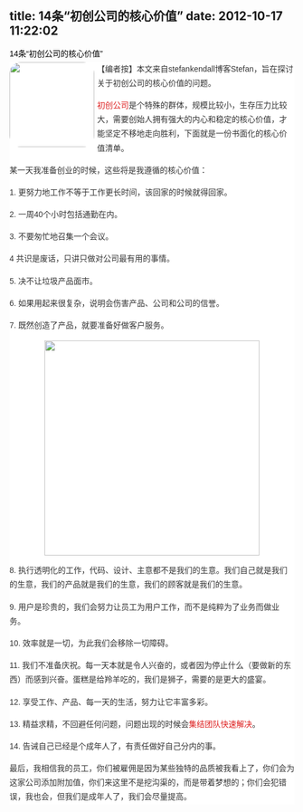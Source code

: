 title: 14条“初创公司的核心价值”
date: 2012-10-17 11:22:02
---

<h2 class="post_title" style="margin:20px 0px 5px;padding:0px;border:0px;font:inherit;vertical-align:baseline;font-family:微软雅黑, 'Microsoft Yahei', STXihei, arial, sans-serif;color:#000000;line-height:1.231;">
	14条“初创公司的核心价值”<span style="color:#737373;font-family:微软雅黑, 'Microsoft Yahei', STSong, STXihei, arial, sans-serif;line-height:16px;">&nbsp;</span>
</h2>

<div class="entry group" style="margin:0px;padding:0px;border:0px;font:inherit;vertical-align:baseline;line-height:1.5;color:#333333;font-family:微软雅黑, 'Microsoft Yahei', STSong, STXihei, arial, sans-serif;white-space:normal;background-color:#FFFFFF;">
	<p style="margin-top:0px;margin-bottom:1em;padding:0px;border:0px;font:inherit;vertical-align:baseline;line-height:1.8;">
		<a href="http://www.leiphone.com/12109-keats-14-core-value.html" target="_blank" style="margin:0px;padding:0px;border:0px;font-size:16px;font:inherit;vertical-align:baseline;text-decoration:none;color:#DD2020;"><img class="alignleft size-thumbnail wp-image-168303" title="core value" src="http://www.leiphone.com/wp-content/uploads/2012/10/core-value-150x150.jpg" alt="" width="150" height="150" style="margin:0px 5px 0px 0px;padding:0px;font:inherit;vertical-align:baseline;float:left;text-align:left;max-width:100%;height:auto;border-top-left-radius:20px;border-top-right-radius:20px;border-bottom-right-radius:20px;border-bottom-left-radius:20px;" /></a><strong style="margin:0px;padding:0px;border:0px;font:inherit;vertical-align:baseline;">【编者按】本文来自stefankendall博客Stefan，旨在探讨关于初创公司的核心价值的问题。</strong>
	</p>
	<p style="margin-top:0px;margin-bottom:1em;padding:0px;border:0px;font:inherit;vertical-align:baseline;line-height:1.8;">
		<a href="http://www.leiphone.com/0809-danice-demo-day.html" target="_blank" style="margin:0px;padding:0px;border:0px;font-size:16px;font:inherit;vertical-align:baseline;text-decoration:none;color:#DD2020;">初创公司</a>是个特殊的群体，规模比较小，生存压力比较大，需要创始人拥有强大的内心和稳定的核心价值，才能坚定不移地走向胜利，下面就是一份书面化的核心价值清单。
	</p>
	<p style="margin-top:0px;margin-bottom:1em;padding:0px;border:0px;font:inherit;vertical-align:baseline;line-height:1.8;">
		某一天我准备创业的时候，这些将是我遵循的核心价值：<span id="more-168301" style="margin:0px;padding:0px;border:0px;font-size:16px;font:inherit;vertical-align:baseline;"></span>
	</p>
	<p style="margin-top:0px;margin-bottom:1em;padding:0px;border:0px;font:inherit;vertical-align:baseline;line-height:1.8;">
		1. 更努力地工作不等于工作更长时间，该回家的时候就得回家。
	</p>
	<p style="margin-top:0px;margin-bottom:1em;padding:0px;border:0px;font:inherit;vertical-align:baseline;line-height:1.8;">
		2. 一周40个小时包括通勤在内。
	</p>
	<p style="margin-top:0px;margin-bottom:1em;padding:0px;border:0px;font:inherit;vertical-align:baseline;line-height:1.8;">
		3. 不要匆忙地召集一个会议。
	</p>
	<p style="margin-top:0px;margin-bottom:1em;padding:0px;border:0px;font:inherit;vertical-align:baseline;line-height:1.8;">
		4 共识是废话，只讲只做对公司最有用的事情。
	</p>
	<p style="margin-top:0px;margin-bottom:1em;padding:0px;border:0px;font:inherit;vertical-align:baseline;line-height:1.8;">
		5. 决不让垃圾产品面市。
	</p>
	<p style="margin-top:0px;margin-bottom:1em;padding:0px;border:0px;font:inherit;vertical-align:baseline;line-height:1.8;">
		6. 如果用起来很复杂，说明会伤害产品、公司和公司的信誉。
	</p>
	<p style="margin-top:0px;margin-bottom:1em;padding:0px;border:0px;font:inherit;vertical-align:baseline;line-height:1.8;">
		7. 既然创造了产品，就要准备好做客户服务。
	</p>
	<p style="margin-top:0px;margin-bottom:1em;padding:0px;border:0px;font:inherit;vertical-align:baseline;line-height:1.8;">
		<img class="aligncenter size-full wp-image-168306" title="Core Values_2" src="http://www.leiphone.com/wp-content/uploads/2012/10/Core-Values_2.jpg" alt="" width="380" height="253" style="margin:0px auto;padding:0px;font:inherit;vertical-align:baseline;display:block;max-width:100%;height:auto;" />
	</p>
	<p style="margin-top:0px;margin-bottom:1em;padding:0px;border:0px;font:inherit;vertical-align:baseline;line-height:1.8;">
		8. 执行透明化的工作，代码、设计、主意都不是我们的生意。我们自己就是我们的生意，我们的产品就是我们的生意，我们的顾客就是我们的生意。
	</p>
	<p style="margin-top:0px;margin-bottom:1em;padding:0px;border:0px;font:inherit;vertical-align:baseline;line-height:1.8;">
		9. 用户是珍贵的，我们会努力让员工为用户工作，而不是纯粹为了业务而做业务。
	</p>
	<p style="margin-top:0px;margin-bottom:1em;padding:0px;border:0px;font:inherit;vertical-align:baseline;line-height:1.8;">
		10. 效率就是一切，为此我们会移除一切障碍。
	</p>
	<p style="margin-top:0px;margin-bottom:1em;padding:0px;border:0px;font:inherit;vertical-align:baseline;line-height:1.8;">
		11. 我们不准备庆祝。每一天本就是令人兴奋的，或者因为停止什么（要做新的东西）而感到兴奋。蛋糕是给羚羊吃的，我们是狮子，需要的是更大的盛宴。
	</p>
	<p style="margin-top:0px;margin-bottom:1em;padding:0px;border:0px;font:inherit;vertical-align:baseline;line-height:1.8;">
		12. 享受工作、产品、每一天的生活，努力让它丰富多彩。
	</p>
	<p style="margin-top:0px;margin-bottom:1em;padding:0px;border:0px;font:inherit;vertical-align:baseline;line-height:1.8;">
		13. 精益求精，不回避任何问题，问题出现的时候会<a href="http://www.leiphone.com/1008-s-tecent-executive-force.html" target="_blank" style="margin:0px;padding:0px;border:0px;font-size:16px;font:inherit;vertical-align:baseline;text-decoration:none;color:#DD2020;">集结团队快速解决</a>。
	</p>
	<p style="margin-top:0px;margin-bottom:1em;padding:0px;border:0px;font:inherit;vertical-align:baseline;line-height:1.8;">
		14. 告诫自己已经是个成年人了，有责任做好自己分内的事。
	</p>
	<p style="margin-top:0px;margin-bottom:1em;padding:0px;border:0px;font:inherit;vertical-align:baseline;line-height:1.8;">
		最后，我相信我的员工，你们被雇佣是因为某些独特的品质被我看上了，你们会为这家公司添加附加值，你们来这里不是挖沟渠的，而是带着梦想的；你们会犯错误，我也会，但我们是成年人了，我们会尽量提高。
	</p>
</div>